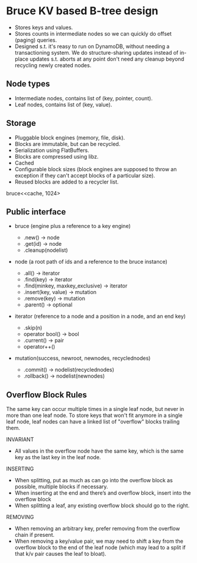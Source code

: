 Bruce KV based B-tree design
============================

- Stores keys and values.
- Stores counts in intermediate nodes so we can quickly do offset (paging)
  queries.
- Designed s.t. it's reasy to run on DynamoDB, without needing a transactioning
  system. We do structure-sharing updates instead of in-place updates s.t.
  aborts at any point don't need any cleanup beyond recycling newly created
  nodes.

Node types
----------

- Intermediate nodes, contains list of (key, pointer, count).
- Leaf nodes, contains list of (key, value).

Storage
-------

- Pluggable block engines (memory, file, disk).
- Blocks are immutable, but can be recycled.
- Serialization using FlatBuffers.
- Blocks are compressed using libz.
- Cached
- Configurable block sizes (block engines are supposed to throw an exception if
  they can't accept blocks of a particular size).
- Reused blocks are added to a recycler list.

bruce<<cache<file>, 1024>

Public interface
----------------

- bruce (engine plus a reference to a key engine)
    - .new() -> node
    - .get(id) -> node
    - .cleanup(nodelist)

- node (a root path of ids and a reference to the bruce instance)
    - .all() -> iterator
    - .find(key) -> iterator
    - .find(minkey, maxkey_exclusive) -> iterator
    - .insert(key, value) -> mutation
    - .remove(key) -> mutation
    - .parent() -> optional<node>

- iterator (reference to a node and a position in a node, and an end key)
    - .skip(n)
    - operator bool() -> bool
    - .current() -> pair
    - operator++() 

- mutation(success, newroot, newnodes, recyclednodes)
    - .commit() -> nodelist(recyclednodes)
    - .rollback() -> nodelist(newnodes)

Overflow Block Rules
--------------------

The same key can occur multiple times in a single leaf node, but never in more
than one leaf node. To store keys that won't fit anymore in a single leaf node,
leaf nodes can have a linked list of "overflow" blocks trailing them.

INVARIANT
- All values in the overflow node have the same key, which is the same key as
  the last key in the leaf node.

INSERTING
- When splitting, put as much as can go into the overflow block as possible,
  multiple blocks if necessary.
- When inserting at the end and there’s and overflow block, insert into the
  overflow block
- When splitting a leaf, any existing overflow block should go to the right.

REMOVING
- When removing an arbitrary key, prefer removing from the overflow chain if
  present.
- When removing a key/value pair, we may need to shift a key from the overflow
  block to the end of the leaf node (which may lead to a split if that k/v pair
  causes the leaf to bloat).
